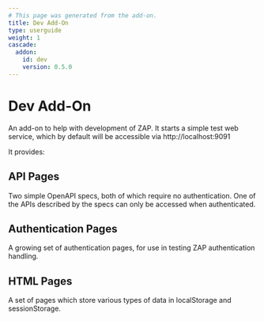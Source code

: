 ```yaml
---
# This page was generated from the add-on.
title: Dev Add-On
type: userguide
weight: 1
cascade:
  addon:
    id: dev
    version: 0.5.0
---
```


# Dev Add-On

An add-on to help with development of ZAP. It starts a simple test web service, which by default will be accessible via http://localhost:9091

It provides:

## API Pages

Two simple OpenAPI specs, both of which require no authentication. One of the APIs described by the specs can only be accessed when authenticated.

## Authentication Pages

A growing set of authentication pages, for use in testing ZAP authentication handling.

## HTML Pages

A set of pages which store various types of data in localStorage and sessionStorage.
